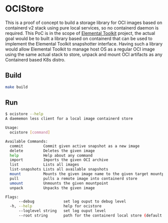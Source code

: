 # OCIStore

This is a proof of concept to build a storage library for OCI images based on containerd v2 stack using pure
local services, so no containerd daemon is required. This PoC is in the scope of
[Elemental Toolkit](https://github.com/rancher/elemental-toolkit) project, the actual goal would be to built
a library based on containerd that can be used to implement the Elemental Toolkit snapshotter interface.
Having such a library would allow Elemental Toolkit to manage host OS as a regular OCI image using the same
actual stack to store, unpack and mount OCI artifacts as any Containerd based K8s distro.

## Build

```bash
make build
```

## Run

```bash
$ ocistore --help
A daememon less client for a local image containerd store

Usage:
  ocistore [command]

Available Commands:
  commit         Commit given active snapshot as a new image
  delete         Deletes the given image
  help           Help about any command
  import         Imports the given OCI archive
  list           Lists all images
  list-snapshots Lists all available snapshots
  mount          Mounts the given image name to the given target mountpoint
  pull           pulls a remote image into containerd store
  umount         Unmounts the given mountpoint
  unpack         Unpacks the given image

Flags:
      --debug             set log ouput to debug level
  -h, --help              help for ocistore
      --loglevel string   set log ouput level
      --root string       path for the containerd local store (default "/tmp/contentstore")
```
